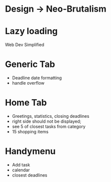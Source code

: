 # Design -> Neo-Brutalism

# Lazy loading
Web Dev Simplified

# Generic Tab 
  - Deadline date formatting
  - handle overflow

# Home Tab
  - Greetings, statistics, closing deadlines
  - right side should not be displayed;
  - see 5 of closest tasks from category
  - 15 shopping items 

# Handymenu
  - Add task
  - calendar
  - closest deadlines

